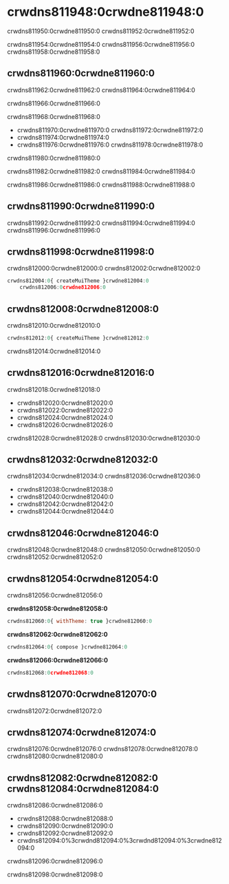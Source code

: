 # crwdns811948:0crwdne811948:0

<p class="description">crwdns811950:0crwdne811950:0 crwdns811952:0crwdne811952:0</p>

crwdns811954:0crwdne811954:0 crwdns811956:0crwdne811956:0 crwdns811958:0crwdne811958:0

## crwdns811960:0crwdne811960:0

crwdns811962:0crwdne811962:0 crwdns811964:0crwdne811964:0

crwdns811966:0crwdne811966:0

crwdns811968:0crwdne811968:0

- crwdns811970:0crwdne811970:0 crwdns811972:0crwdne811972:0
- crwdns811974:0crwdne811974:0
- crwdns811976:0crwdne811976:0 crwdns811978:0crwdne811978:0

crwdns811980:0crwdne811980:0

crwdns811982:0crwdne811982:0 crwdns811984:0crwdne811984:0

crwdns811986:0crwdne811986:0 crwdns811988:0crwdne811988:0

## crwdns811990:0crwdne811990:0

crwdns811992:0crwdne811992:0 crwdns811994:0crwdne811994:0 crwdns811996:0crwdne811996:0

## crwdns811998:0crwdne811998:0

crwdns812000:0crwdne812000:0 crwdns812002:0crwdne812002:0

```js
crwdns812004:0{ createMuiTheme }crwdne812004:0
    crwdns812006:0crwdne812006:0
```

## crwdns812008:0crwdne812008:0

crwdns812010:0crwdne812010:0

```js
crwdns812012:0{ createMuiTheme }crwdne812012:0
```

crwdns812014:0crwdne812014:0

## crwdns812016:0crwdne812016:0

crwdns812018:0crwdne812018:0

- crwdns812020:0crwdne812020:0
- crwdns812022:0crwdne812022:0
- crwdns812024:0crwdne812024:0
- crwdns812026:0crwdne812026:0

crwdns812028:0crwdne812028:0 crwdns812030:0crwdne812030:0

## crwdns812032:0crwdne812032:0

crwdns812034:0crwdne812034:0 crwdns812036:0crwdne812036:0

- crwdns812038:0crwdne812038:0
- crwdns812040:0crwdne812040:0
- crwdns812042:0crwdne812042:0
- crwdns812044:0crwdne812044:0

## crwdns812046:0crwdne812046:0

crwdns812048:0crwdne812048:0 crwdns812050:0crwdne812050:0 crwdns812052:0crwdne812052:0

## crwdns812054:0crwdne812054:0

crwdns812056:0crwdne812056:0

**crwdns812058:0crwdne812058:0**

```js
crwdns812060:0{ withTheme: true }crwdne812060:0
```

**crwdns812062:0crwdne812062:0**

```js
crwdns812064:0{ compose }crwdne812064:0
```

**crwdns812066:0crwdne812066:0**

```js
crwdns812068:0crwdne812068:0
```

## crwdns812070:0crwdne812070:0

crwdns812072:0crwdne812072:0

## crwdns812074:0crwdne812074:0

crwdns812076:0crwdne812076:0 crwdns812078:0crwdne812078:0 crwdns812080:0crwdne812080:0

## crwdns812082:0crwdne812082:0 crwdns812084:0crwdne812084:0

crwdns812086:0crwdne812086:0

- crwdns812088:0crwdne812088:0
- crwdns812090:0crwdne812090:0
- crwdns812092:0crwdne812092:0
- crwdns812094:0%3crwdnd812094:0%3crwdnd812094:0%3crwdne812094:0

crwdns812096:0crwdne812096:0

crwdns812098:0crwdne812098:0